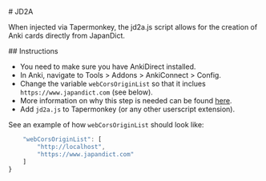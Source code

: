 # JD2A

When injected via Tapermonkey, the jd2a.js script allows for the creation of Anki cards directly from JapanDict.

## Instructions

- You need to make sure you have AnkiDirect installed.
- In Anki, navigate to Tools > Addons > AnkiConnect > Config.
- Change the variable `webCorsOriginList` so that it inclues `https://www.japandict.com` (see below).
- More information on why this step is needed can be found [here](https://www.zylstra.org/blog/2021/02/cors-error-connecting-to-anki-or-how-to-stop-and-think-first/).
- Add `jd2a.js` to Tapermonkey (or any other userscript extension).

See an example of how `webCorsOriginList` should look like:

```javascript
    "webCorsOriginList": [
        "http://localhost",
        "https://www.japandict.com"
    ]
}
```
